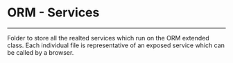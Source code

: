 # ORM - Services

----

Folder to store all the realted services which run on the ORM extended class. Each individual file is representative of an exposed service which can be called by a browser.